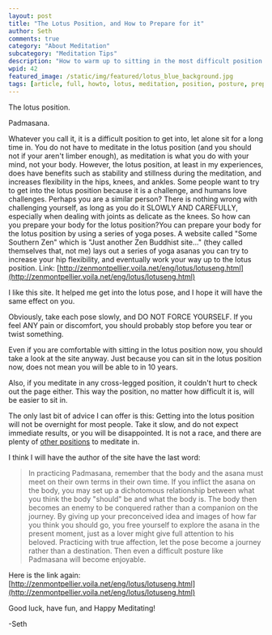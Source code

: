 ```yaml
---
layout: post
title: "The Lotus Position, and How to Prepare for it"
author: Seth
comments: true
category: "About Meditation"
subcategory: "Meditation Tips"
description: "How to warm up to sitting in the most difficult position."
wpid: 42
featured_image: /static/img/featured/lotus_blue_background.jpg
tags: [article, full, howto, lotus, meditation, position, posture, prepare]
---
```


The lotus position.

Padmasana.

Whatever you call it, it is a difficult position to get into, let alone sit for a long time in. You do not have to meditate in the lotus position (and you should not if your aren't limber enough), as meditation is what you do with your mind, not your body. However, the lotus position, at least in my experiences, does have benefits such as stability and stillness during the meditation, and increases flexibility in the hips, knees, and ankles. Some people want to try to get into the lotus position because it is a challenge, and humans love challenges. Perhaps you are a similar person? There is nothing wrong with challenging yourself, as long as you do it SLOWLY AND CAREFULLY, especially when dealing with joints as delicate as the knees. So how can you prepare your body for the lotus position?You can prepare your body for the lotus position by using a series of yoga poses. A website called "Some Southern Zen" which is "Just another Zen Buddhist site..." (they called themselves that, not me) lays out a series of yoga asanas you can try to increase your hip flexibility, and eventually work your way up to the lotus position. Link: [http://zenmontpellier.voila.net/eng/lotus/lotuseng.html](http://zenmontpellier.voila.net/eng/lotus/lotuseng.html)

<!--more-->

I like this site. It helped me get into the lotus pose, and I hope it will have the same effect on you.

Obviously, take each pose slowly, and DO NOT FORCE YOURSELF. If you feel ANY pain or discomfort, you should probably stop before you tear or twist something.

Even if you are comfortable with sitting in the lotus position now, you should take a look at the site anyway. Just because you can sit in the lotus position now, does not mean you will be able to in 10 years.

Also, if you meditate in any cross-legged position, it couldn't hurt to check out the page either. This way the position, no matter how difficult it is, will be easier to sit in.

The only last bit of advice I can offer is this: Getting into the lotus position will not be overnight for most people. Take it slow, and do not expect immediate results, or you will be disappointed. It is not a race, and there are plenty of [other positions](/posts/about-meditation/meditation-postures) to meditate in.

I think I will have the author of the site have the last word:

> In practicing Padmasana, remember that the body and the asana must meet on their own terms in their own time. If you inflict the asana on the body, you may set up a dichotomous relationship between what you think the body "should" be and what the body is. The body then becomes an enemy to be conquered rather than a companion on the journey. By giving up your preconceived idea and images of how far you think you should go, you free yourself to explore the asana in the present moment, just as a lover might give full attention to his beloved. Practicing with true affection, let the pose become a journey rather than a destination. Then even a difficult posture like Padmasana will become enjoyable.

Here is the link again: [http://zenmontpellier.voila.net/eng/lotus/lotuseng.html](http://zenmontpellier.voila.net/eng/lotus/lotuseng.html)

Good luck, have fun, and Happy Meditating!

-Seth

